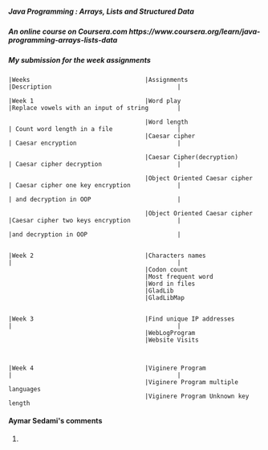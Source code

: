 <h5>Java Programming : Arrays, Lists and Structured Data </h5>
<h5>An online course on Coursera.com https://www.coursera.org/learn/java-programming-arrays-lists-data </h5>
<h5> My submission for the week assignments</h5>

                                                                                                                         
    |Weeks                                |Assignments                                 |Description                                   | 
                                                                        
    |Week 1                               |Word play                                   |Replace vowels with an input of string        |
                                                                                       
                                          |Word length                                 | Count word length in a file                  |
                                          |Caesar cipher                               | Caesar encryption                            |
                                                                                
                                          |Caesar Cipher(decryption)                   | Caesar cipher decryption                     |
                                                                                       
                                          |Object Oriented Caesar cipher               | Caesar cipher one key encryption             |
                                                                                       | and decryption in OOP                        |
                                                                                       
                                          |Object Oriented Caesar cipher               |Caesar cipher two keys encryption             |
                                                                                       |and decryption in OOP                         |
                                          
                                          
    |Week 2                               |Characters names                            |                                              |
                                          |Codon count  
                                          |Most frequent word  
                                          |Word in files 
                                          |GladLib
                                          |GladLibMap 


    |Week 3                               |Find unique IP addresses                    |                                              | 
                                          |WebLogProgram       
                                          |Website Visits

                                          
                                          
    |Week 4                               |Viginere Program                            |                                              |
                                          |Viginere Program multiple languages 
                                          |Viginere Program Unknown key length
                                                                                 
                                                                                                                                
         

#### Aymar Sedami's comments
1. 



